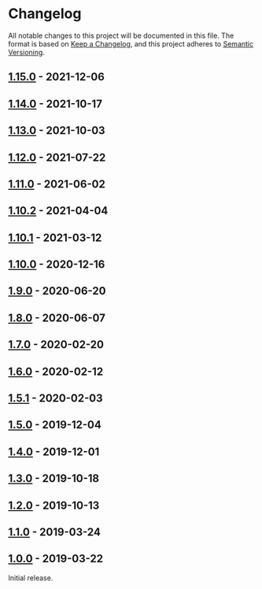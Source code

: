 # Changelog

All notable changes to this project will be documented in this file.
The format is based on [Keep a Changelog](https://keepachangelog.com/en/1.0.0/),
and this project adheres to [Semantic Versioning](https://semver.org/spec/v2.0.0.html).


## [1.15.0](https://github.com/perdian/macosappbundler-maven-plugin/releases/tag/v1.15.0) - 2021-12-06


## [1.14.0](https://github.com/perdian/macosappbundler-maven-plugin/releases/tag/v1.14.0) - 2021-10-17


## [1.13.0](https://github.com/perdian/macosappbundler-maven-plugin/releases/tag/v1.13.0) - 2021-10-03


## [1.12.0](https://github.com/perdian/macosappbundler-maven-plugin/releases/tag/v1.12.0) - 2021-07-22


## [1.11.0](https://github.com/perdian/macosappbundler-maven-plugin/releases/tag/v1.11.0) - 2021-06-02


## [1.10.2](https://github.com/perdian/macosappbundler-maven-plugin/releases/tag/v1.10.2) - 2021-04-04


## [1.10.1](https://github.com/perdian/macosappbundler-maven-plugin/releases/tag/v1.10.1) - 2021-03-12


## [1.10.0](https://github.com/perdian/macosappbundler-maven-plugin/releases/tag/v1.10.0) - 2020-12-16


## [1.9.0](https://github.com/perdian/macosappbundler-maven-plugin/releases/tag/v1.9.0) - 2020-06-20


## [1.8.0](https://github.com/perdian/macosappbundler-maven-plugin/releases/tag/v1.8.0) - 2020-06-07


## [1.7.0](https://github.com/perdian/macosappbundler-maven-plugin/releases/tag/v1.7.0) - 2020-02-20


## [1.6.0](https://github.com/perdian/macosappbundler-maven-plugin/releases/tag/v1.6.0) - 2020-02-12


## [1.5.1](https://github.com/perdian/macosappbundler-maven-plugin/releases/tag/v1.5.1) - 2020-02-03


## [1.5.0](https://github.com/perdian/macosappbundler-maven-plugin/releases/tag/v1.5.0) - 2019-12-04


## [1.4.0](https://github.com/perdian/macosappbundler-maven-plugin/releases/tag/v1.4.0) - 2019-12-01


## [1.3.0](https://github.com/perdian/macosappbundler-maven-plugin/releases/tag/v1.3.0) - 2019-10-18


## [1.2.0](https://github.com/perdian/macosappbundler-maven-plugin/releases/tag/v1.2.0) - 2019-10-13


## [1.1.0](https://github.com/perdian/macosappbundler-maven-plugin/releases/tag/v1.1.0) - 2019-03-24


## [1.0.0](https://github.com/perdian/macosappbundler-maven-plugin/releases/tag/v1.0.0) - 2019-03-22

Initial release.